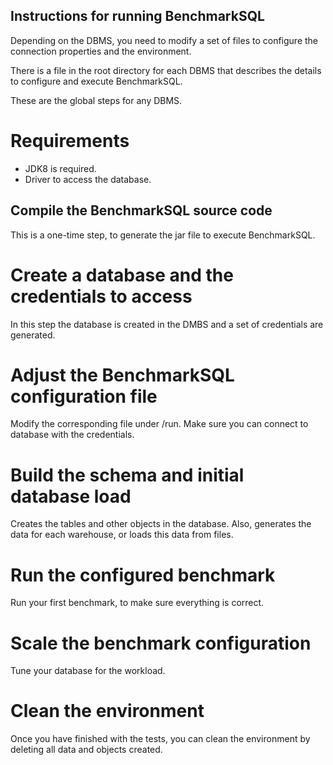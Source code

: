 
Instructions for running BenchmarkSQL
-------------------------------------

Depending on the DBMS, you need to modify a set of files to configure the
connection properties and the environment.

There is a file in the root directory for each DBMS that describes the details
to configure and execute BenchmarkSQL.

These are the global steps for any DBMS.

# Requirements

* JDK8 is required.
* Driver to access the database.

## Compile the BenchmarkSQL source code

This is a one-time step, to generate the jar file to execute BenchmarkSQL.

# Create a database and the credentials to access

In this step the database is created in the DMBS and a set of credentials are
generated.

# Adjust the BenchmarkSQL configuration file

Modify the corresponding file under /run.
Make sure you can connect to database with the credentials.

# Build the schema and initial database load

Creates the tables and other objects in the database.
Also, generates the data for each warehouse, or loads this data from files.

# Run the configured benchmark

Run your first benchmark, to make sure everything is correct.

# Scale the benchmark configuration

Tune your database for the workload.

# Clean the environment

Once you have finished with the tests, you can clean the environment by deleting all data and objects created.
